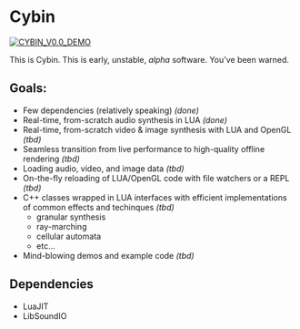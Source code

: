 # Cybin

[![CYBIN_V0.0_DEMO](https://img.youtube.com/vi/aEwmsLO0rBU/0.jpg)](https://www.youtube.com/watch?v=aEwmsLO0rBU)

This is Cybin. This is early, unstable, _*alpha*_ software. You've been warned.

## Goals:

* Few dependencies (relatively speaking) _(done)_
* Real-time, from-scratch audio synthesis in LUA _(done)_
* Real-time, from-scratch video & image synthesis with LUA and OpenGL _(tbd)_
* Seamless transition from live performance to high-quality offline rendering _(tbd)_
* Loading audio, video, and image data _(tbd)_
* On-the-fly reloading of LUA/OpenGL code with file watchers or a REPL _(tbd)_
* C++ classes wrapped in LUA interfaces with efficient implementations of common effects and techinques _(tbd)_
  * granular synthesis
  * ray-marching
  * cellular automata
  * etc...
* Mind-blowing demos and example code _(tbd)_

## Dependencies
* LuaJIT
* LibSoundIO
